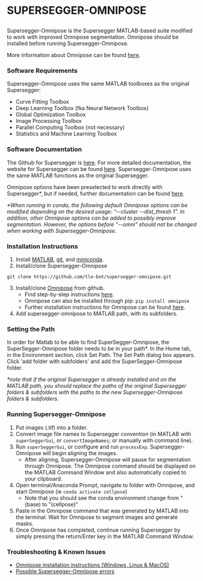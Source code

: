 # <p> <b>SUPERSEGGER-OMNIPOSE</b> </p>

Supersegger-Omnipose is the Supersegger MATLAB-based suite modified to work with improved Omnipose segmentation. Omnipose should be installed before running Supersegger-Omnipose.

More information about Omnipose can be found [here](https://github.com/kevinjohncutler/omnipose/).



### Software Requirements

Supersegger-Omnipose uses the same MATLAB toolboxes as the original Supersegger:

- Curve Fitting Toolbox
- Deep Learning Toolbox (fka Neural Network Toolbox)
- Global Optimization Toolbox
- Image Processing Toolbox
- Parallel Computing Toolbox (not necessary)
- Statistics and Machine Learning Toolbox



### Software Documentation

The Github for Supersegger is [here](https://github.com/wiggins-lab/SuperSegger). For more detailed documentation, the website for Supersegger can be found [here](http://mtshasta.phys.washington.edu/website/SuperSegger.php). Supersegger-Omnipose uses the same MATLAB functions as the original Supersegger.

Omnipose options have been preselected to work directly with Supersegger*, but if needed, further documentation can be found [here](https://cellpose.readthedocs.io/en/latest/command.html).

_*When running in conda, the following default Omnipose options can be modified depending on the desired usage: "--cluster --dist_thresh 1".
In addition, other Omnipose options can be added to possibly improve segmentation. 
However, the options before "--omni" should not be changed when working with Supersegger-Omnipose._



### Installation Instructions

1. Install [MATLAB](https://www.mathworks.com/help/install/install-products.html), [git](https://git-scm.com/book/en/v2/Getting-Started-Installing-Git), and [miniconda](https://docs.conda.io/en/latest/miniconda.html).
2. Install/clone Supersegger-Omnipose
```
git clone https://github.com/tlo-bot/supersegger-omnipose.git
```
3. Install/clone [Omnipose](https://github.com/kevinjohncutler/cellpose/) from github.
   - Find step-by-step instructions [here](../main/install_omnipose.md).
   - Omnipose can also be installed through pip: `pip install omnipose`
   - Further installation instructions for Omnipose can be found [here](https://pypi.org/project/cellpose/).
3. Add supersegger-omnipose to MATLAB path, with its subfolders.


### Setting the Path

In order for Matlab to be able to find SuperSegger-Omnipose, the SuperSegger-Omnipose folder needs to be in your path*. In the Home tab, in the Environment section, click Set Path. The Set Path dialog box appears. Click 'add folder with subfolders' and add the SuperSegger-Omnipose folder. 

_*note that if the original Supersegger is already installed and on the MATLAB path, you should replace the paths of the original Supersegger folders & subfolders with the paths to the new Supersegger-Omnipose folders & subfolders._



### Running Supersegger-Omnipose

1. Put images (.tif) into a folder.
2. Convert image file names to Supersegger convention (in MATLAB with `superSeggerGui`, or `convertImageNames`; or manually with command line).
3. Run `superSeggerGui`, or configure and run `processExp`. Supersegger-Omnipose will begin aligning the images.
   - After aligning, Supersegger-Omnipose will pause for segmentation through Omnipose. The Omnipose command should be displayed on the MATLAB Command Window and also automatically copied to your clipboard.
4. Open terminal/Anaconda Prompt, navigate to folder with Omnipose, and start Omnipose (ie `conda activate cellpose`)
   - Note that you should see the conda environment change from "(base) to "(cellpose)"
5. Paste in the Omnipose command that was generated by MATLAB into the terminal. Wait for Omnipose to segment images and generate masks.
6. Once Omnipose has completed, continue running Supersegger by simply pressing the return/Enter key in the MATLAB Command Window.

### Troubleshooting & Known Issues
- [Omnipose installation instructions (Windows, Linux & MacOS)](../main/install_omnipose.md)
- [Possible Supersegger-Omnipose errors](../main/so_errors.md)











